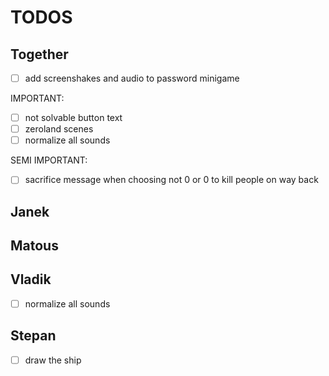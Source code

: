 # TODOS

## Together

- [ ] add screenshakes and audio to password minigame

IMPORTANT:
- [ ] not solvable button text
- [ ] zeroland scenes
- [ ] normalize all sounds

SEMI IMPORTANT:
- [ ] sacrifice message when choosing not 0 or 0 to kill people on way back

## Janek


## Matous


## Vladik

- [ ] normalize all sounds

## Stepan

- [ ] draw the ship

